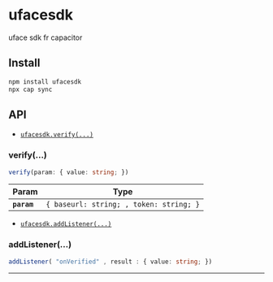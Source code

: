 # ufacesdk

uface sdk fr capacitor

## Install

```bash
npm install ufacesdk
npx cap sync
```

## API

<docgen-index>

* [`ufacesdk.verify(...)`](#verify)

</docgen-index>

<docgen-api>
<!--Update the source file JSDoc comments and rerun docgen to update the docs below-->

### verify(...)

```typescript
verify(param: { value: string; })
```

| Param         | Type                                             |
| ------------- | ------------------------------------------------ |
| **`param`** | <code>{ baseurl: string; , token: string; }</code> |


* [`ufacesdk.addListener(...)`](#addListener)

### addListener(...)

```typescript
addListener( "onVerified" , result : { value: string; })
```

--------------------

</docgen-api>
